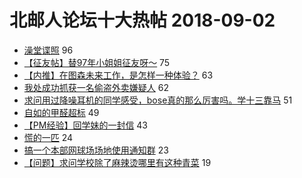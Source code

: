 # 北邮人论坛十大热帖 2018-09-02

- [澡堂谍照](https://bbs.byr.cn/article/Picture/3220016) 96
- [【征友帖】替97年小姐姐征友呀～](https://bbs.byr.cn/article/Friends/1886945) 75
- [【内推】在图森未来工作，是怎样一种体验？](https://bbs.byr.cn/article/IT/47837) 63
- [我处成功抓获一名偷盗外卖嫌疑人](https://bbs.byr.cn/article/Talking/6040104) 62
- [求问用过降噪耳机的同学感受，bose真的那么厉害吗。学十三靠马](https://bbs.byr.cn/article/DigiLife/304840) 51
- [自如的甲醛超标](https://bbs.byr.cn/article/Feeling/3075796) 49
- [【PM经验】回学妹的一封信](https://bbs.byr.cn/article/Job/1986310) 43
- [慌的一匹](https://bbs.byr.cn/article/StudyShare/187368) 24
- [搞一个本部网球场场地使用通知群](https://bbs.byr.cn/article/Tennis/32742) 23
- [【问题】求问学校除了麻辣烫哪里有这种青菜](https://bbs.byr.cn/article/Food/496133) 19


